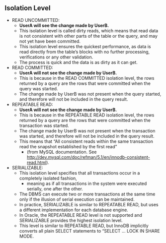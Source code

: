 ## Isolation Level 

- READ UNCOMMITTED: 
    - **UserA will see the change made by UserB.** 
    - This isolation level is called dirty reads, which means that read data is not consistent with other parts of the table or the query, and may not yet have been committed. 
    - This isolation level ensures the quickest performance, as data is read directly from the table’s blocks with no further processing, verifications or any other validation. 
    - The process is quick and the data is as dirty as it can get.
- READ COMMITTED: 
    - **UserA will not see the change made by UserB.** 
    - This is because in the READ COMMITTED isolation level, the rows returned by a query are the rows that were committed when the query was started. 
    - The change made by UserB was not present when the query started, and therefore will not be included in the query result.
- REPEATABLE READ: 
    - **UserA will not see the change made by UserB.** 
    - This is because in the REPEATABLE READ isolation level, the rows returned by a query are the rows that were committed when the transaction was started. 
    - The change made by UserB was not present when the transaction was started, and therefore will not be included in the query result.
    - This means that “All consistent reads within the same transaction read the snapshot established by the first read” 
        - (from MySQL documentation. See http://dev.mysql.com/doc/refman/5.1/en/innodb-consistent-read.html).
- SERIALIZABLE: 
    - This isolation level specifies that all transactions occur in a completely isolated fashion, 
        - meaning as if all transactions in the system were executed serially, one after the other. 
    - The DBMS can execute two or more transactions at the same time only if the illusion of serial execution can be maintained.
    - In practice, SERIALIZABLE is similar to REPEATABLE READ, but uses a different implementation for each database engine. 
    - In Oracle, the REPEATABLE READ level is not supported and SERIALIZABLE provides the highest isolation level. 
    - This level is similar to REPEATABLE READ, but InnoDB implicitly converts all plain SELECT statements to “SELECT … LOCK IN SHARE MODE.